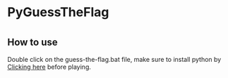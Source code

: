 # PyGuessTheFlag
#
## How to use
Double click on the guess-the-flag.bat file, make sure to install python by [Clicking here](https://www.python.org/ftp/python/3.10.7/python-3.10.7-amd64.exe) before playing.
